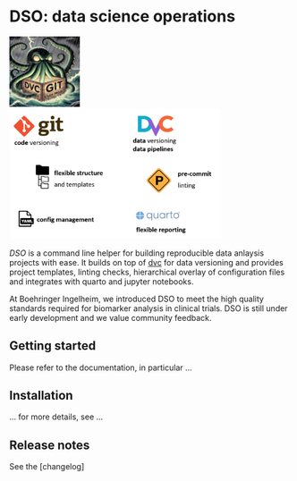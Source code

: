# DSO: data science operations

<img src="img/dso_kraken.jpg" alt="DSO Kraken" width="25%" />
<img src="img/dso_tools.png" alg="tools used by DSO", width="75%" />

_DSO_ is a command line helper for building reproducible data anlaysis projects with ease.
It builds on top of [dvc](https://github.com/iterative/dvc) for data versioning and provides project
templates, linting checks, hierarchical overlay of configuration files and integrates with quarto and jupyter notebooks.

At Boehringer Ingelheim, we introduced DSO to meet the high quality standards required for biomarker analysis
in clinical trials. DSO is still under early development and we value community feedback.

## Getting started

Please refer to the documentation, in particular ...

## Installation

... for more details, see ...

## Release notes

See the [changelog]
